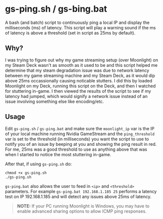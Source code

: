 # gs-ping.sh / gs-bing.bat
A bash (and batch) script to continuously ping a local IP and display the milliseconds (ms) of latency.  This script will play a warning sound if the ms of latency is above a threshold (set in script as 25ms by default).

## Why?
I was trying to figure out why my game streaming setup (over Moonlight) on my Steam Deck wasn't as smooth as it used to be and this script helped me determine that my steam degradation issue was due to network latency between my game streaming machine and my Steam Deck, as it would dip above 25ms occassionally causing noticable stutters.  I did this by loaded Moonlight on my Deck, running this script on the Deck, and then I watched for stuttering in-game.  I then viewed the results of the script to see if my latency had jumped, which would signify a network issue instead of an issue involving something else like encoding/etc.

## Usage
Edit `gs-ping.sh` / `gs-ping.bat` and make sure the `moonlight_ip` var is the IP of your local machine running Nvidia GameStream and the `ping_threshold` var is set to the threshold (in milliseconds) you want the script to use to notify you of an issue by beeping at you and showing the ping result in red.  For me, 25ms was a good threshold to use as anything above that was when I started to notice the most stuttering in-game. 

After that, if using `gs-ping.sh` do:

```
chmod +x gs-ping.sh
./gs-ping.sh
```

`gs-ping.bat` also allows the user to feed in `<ip>` and `<threshold>` parameters.  For example `gs-ping.bat 192.168.1.185 25` performs a latency test on IP 192.168.1.185 and will detect any issues above 25ms of latency.

>**NOTE:** If your PC running Moonlight is Windows, you may have to enable advanced sharing options to allow ICMP ping responses.

